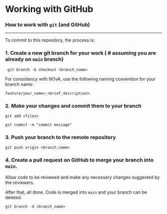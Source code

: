# Working with GitHub

### How to work with `git` (and GitHub) 


---

To commit to this repository, the process is:

### 1. Create a new git branch for your work ( # assuming you are already on `main` branch)

``` git branch -b checkout <branch_name>```

For consistency with NOvA, use the following naming convention for your branch name:

``` feature/your_name>_<brief_description> ```


### 2. Make your changes and commit them to your branch

``` git add <files> ```

``` git commit -m "commit message" ```


### 3. Push your branch to the remote repository

``` git push origin <branch_name> ```


### 4. Create a pull request on GitHub to merge your branch into `main`.

Allow code to be reviewed and make any necessary changes suggested by the reviewers.

After that, all done. Code is merged into `main` and your branch can be deleted.

``` git branch -d <branch_name> ```

